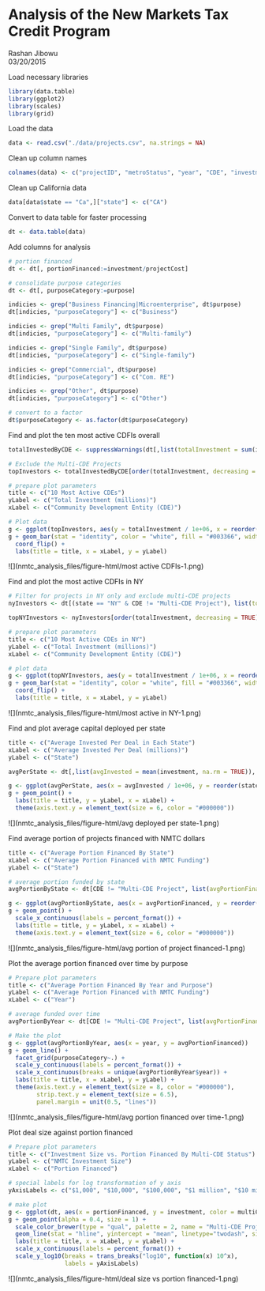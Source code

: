 # Analysis of the New Markets Tax Credit Program
Rashan Jibowu  
03/20/2015  

Load necessary libraries


```r
library(data.table)
library(ggplot2)
library(scales)
library(grid)
```

Load the data


```r
data <- read.csv("./data/projects.csv", na.strings = NA)
```

Clean up column names


```r
colnames(data) <- c("projectID", "metroStatus", "year", "CDE", "investment", "projectCost", "city", "state", "zipcode", "purpose", "investeeType", "multiCDEStatus", "multiTractStatus")
```

Clean up California data


```r
data[data$state == "Ca",]["state"] <- c("CA")
```

Convert to data table for faster processing


```r
dt <- data.table(data)
```

Add columns for analysis


```r
# portion financed
dt <- dt[, portionFinanced:=investment/projectCost]

# consolidate purpose categories
dt <- dt[, purposeCategory:=purpose]

indicies <- grep("Business Financing|Microenterprise", dt$purpose)
dt[indicies, "purposeCategory"] <- c("Business")

indicies <- grep("Multi Family", dt$purpose)
dt[indicies, "purposeCategory"] <- c("Multi-family")

indicies <- grep("Single Family", dt$purpose)
dt[indicies, "purposeCategory"] <- c("Single-family")

indicies <- grep("Commercial", dt$purpose)
dt[indicies, "purposeCategory"] <- c("Com. RE")

indicies <- grep("Other", dt$purpose)
dt[indicies, "purposeCategory"] <- c("Other")

# convert to a factor
dt$purposeCategory <- as.factor(dt$purposeCategory)
```

Find and plot the ten most active CDFIs overall


```r
totalInvestedByCDE <- suppressWarnings(dt[,list(totalInvestment = sum(investment)), by = c("CDE")])

# Exclude the Multi-CDE Projects
topInvestors <- totalInvestedByCDE[order(totalInvestment, decreasing = TRUE),][2:11]

# prepare plot parameters
title <- c("10 Most Active CDEs")
yLabel <- c("Total Investment (millions)")
xLabel <- c("Community Development Entity (CDE)")

# Plot data
g <- ggplot(topInvestors, aes(y = totalInvestment / 1e+06, x = reorder(CDE, totalInvestment)))
g + geom_bar(stat = "identity", color = "white", fill = "#003366", width = 0.8) + 
  coord_flip() + 
  labs(title = title, x = xLabel, y = yLabel)
```

![](nmtc_analysis_files/figure-html/most active CDFIs-1.png) 

Find and plot the most active CDFIs in NY


```r
# Filter for projects in NY only and exclude multi-CDE projects
nyInvestors <- dt[(state == "NY" & CDE != "Multi-CDE Project"), list(totalInvestment = sum(investment)), by = c("CDE")]

topNYInvestors <- nyInvestors[order(totalInvestment, decreasing = TRUE), ][1:10,]

# prepare plot parameters
title <- c("10 Most Active CDEs in NY")
yLabel <- c("Total Investment (millions)")
xLabel <- c("Community Development Entity (CDE)")

# plot data
g <- ggplot(topNYInvestors, aes(y = totalInvestment / 1e+06, x = reorder(CDE, totalInvestment)))
g + geom_bar(stat = "identity", color = "white", fill = "#003366", width = 0.8) + 
  coord_flip() + 
  labs(title = title, x = xLabel, y = yLabel)
```

![](nmtc_analysis_files/figure-html/most active in NY-1.png) 

Find and plot average capital deployed per state


```r
title <- c("Average Invested Per Deal in Each State")
xLabel <- c("Average Invested Per Deal (millions)")
yLabel <- c("State")

avgPerState <- dt[,list(avgInvested = mean(investment, na.rm = TRUE)), by = c("state")]

g <- ggplot(avgPerState, aes(x = avgInvested / 1e+06, y = reorder(state, avgInvested)))
g + geom_point() + 
  labs(title = title, y = yLabel, x = xLabel) +
  theme(axis.text.y = element_text(size = 6, color = "#000000"))
```

![](nmtc_analysis_files/figure-html/avg deployed per state-1.png) 

Find average portion of projects financed with NMTC dollars


```r
title <- c("Average Portion Financed By State")
xLabel <- c("Average Portion Financed with NMTC Funding")
yLabel <- c("State")

# average portion funded by state
avgPortionByState <- dt[CDE != "Multi-CDE Project", list(avgPortionFinanced = mean(portionFinanced, na.rm = TRUE)), by = c("state")]

g <- ggplot(avgPortionByState, aes(x = avgPortionFinanced, y = reorder(state, avgPortionFinanced)))
g + geom_point() +
  scale_x_continuous(labels = percent_format()) +
  labs(title = title, y = yLabel, x = xLabel) +
  theme(axis.text.y = element_text(size = 6, color = "#000000"))
```

![](nmtc_analysis_files/figure-html/avg portion of project financed-1.png) 

Plot the average portion financed over time by purpose


```r
# Prepare plot parameters
title <- c("Average Portion Financed By Year and Purpose")
yLabel <- c("Average Portion Financed with NMTC Funding")
xLabel <- c("Year")

# average funded over time
avgPortionByYear <- dt[CDE != "Multi-CDE Project", list(avgPortionFinanced = mean(portionFinanced, na.rm = TRUE)), by = c("year", "purposeCategory")]

# Make the plot
g <- ggplot(avgPortionByYear, aes(x = year, y = avgPortionFinanced))
g + geom_line() +
  facet_grid(purposeCategory~.) +
  scale_y_continuous(labels = percent_format()) +
  scale_x_continuous(breaks = unique(avgPortionByYear$year)) +
  labs(title = title, x = xLabel, y = yLabel) +
  theme(axis.text.y = element_text(size = 8, color = "#000000"),
        strip.text.y = element_text(size = 6.5),
        panel.margin = unit(0.5, "lines"))
```

![](nmtc_analysis_files/figure-html/avg portion financed over time-1.png) 

Plot deal size against portion financed


```r
# Prepare plot parameters
title <- c("Investment Size vs. Portion Financed By Multi-CDE Status")
yLabel <- c("NMTC Investment Size")
xLabel <- c("Portion Financed")

# special labels for log transformation of y axis
yAxisLabels <- c("$1,000", "$10,000", "$100,000", "$1 million", "$10 million", "$100 million", "$1 billion")

# make plot
g <- ggplot(dt, aes(x = portionFinanced, y = investment, color = multiCDEStatus))
g + geom_point(alpha = 0.4, size = 1) +   
  scale_color_brewer(type = "qual", palette = 2, name = "Multi-CDE Project") +
  geom_line(stat = "hline", yintercept = "mean", linetype="twodash", size = 1) +   
  labs(title = title, x = xLabel, y = yLabel) +
  scale_x_continuous(labels = percent_format()) +
  scale_y_log10(breaks = trans_breaks("log10", function(x) 10^x),
                labels = yAxisLabels)
```

![](nmtc_analysis_files/figure-html/deal size vs portion financed-1.png) 
